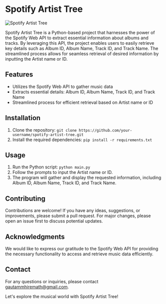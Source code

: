 # Spotify Artist Tree

![Spotify Artist Tree](spotify-artist-tree.png)

Spotify Artist Tree is a Python-based project that harnesses the power of the Spotify Web API to extract essential information about albums and tracks. By leveraging this API, the project enables users to easily retrieve key details such as Album ID, Album Name, Track ID, and Track Name. The streamlined process allows for seamless retrieval of desired information by inputting the Artist name or ID.

## Features

- Utilizes the Spotify Web API to gather music data
- Extracts essential details: Album ID, Album Name, Track ID, and Track Name
- Streamlined process for efficient retrieval based on Artist name or ID

## Installation

1. Clone the repository: `git clone https://github.com/your-username/spotify-artist-tree.git`
2. Install the required dependencies: `pip install -r requirements.txt`

## Usage

1. Run the Python script: `python main.py`
2. Follow the prompts to input the Artist name or ID.
3. The program will gather and display the requested information, including Album ID, Album Name, Track ID, and Track Name.

## Contributing

Contributions are welcome! If you have any ideas, suggestions, or improvements, please submit a pull request. For major changes, please open an issue first to discuss potential updates.

## Acknowledgments

We would like to express our gratitude to the Spotify Web API for providing the necessary functionality to access and retrieve music data efficiently.

## Contact

For any questions or inquiries, please contact gautammhiremath@gmail.com.

Let's explore the musical world with Spotify Artist Tree!
